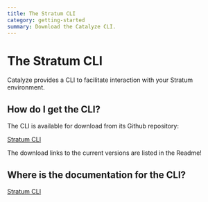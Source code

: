 ```yaml
---
title: The Stratum CLI
category: getting-started
summary: Download the Catalyze CLI.
---
```


# The Stratum CLI

Catalyze provides a CLI to facilitate interaction with your Stratum environment.

## How do I get the CLI?

The CLI is available for download from its Github repository:

[Stratum CLI](https://github.com/catalyzeio/cli)

The download links to the current versions are listed in the Readme!

## Where is the documentation for the CLI?

[Stratum CLI](/paas/paas-cli-reference/)
